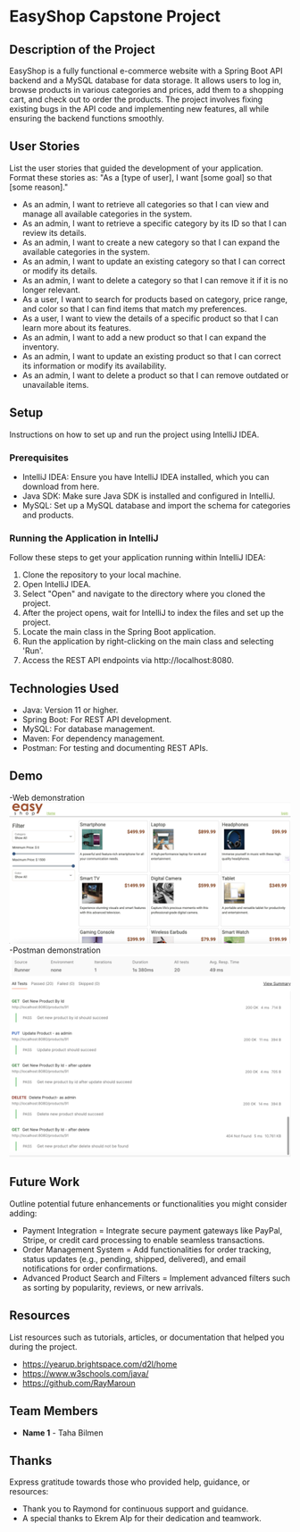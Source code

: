 # EasyShop Capstone Project

## Description of the Project

EasyShop is a fully functional e-commerce website with a Spring Boot API backend and a MySQL database for data storage. 
It allows users to log in, browse products in various categories and prices, add them to a shopping cart, and check out to order the products. 
The project involves fixing existing bugs in the API code and implementing new features, all while ensuring the backend functions smoothly.


## User Stories

List the user stories that guided the development of your application. Format these stories as: "As a [type of user], I want [some goal] so that [some reason]."

- As an admin, I want to retrieve all categories so that I can view and manage all available categories in the system.
- As an admin, I want to retrieve a specific category by its ID so that I can review its details.
- As an admin, I want to create a new category so that I can expand the available categories in the system.
- As an admin, I want to update an existing category so that I can correct or modify its details.
- As an admin, I want to delete a category so that I can remove it if it is no longer relevant.
- As a user, I want to search for products based on category, price range, and color so that I can find items that match my preferences.
- As a user, I want to view the details of a specific product so that I can learn more about its features.
- As an admin, I want to add a new product so that I can expand the inventory.
- As an admin, I want to update an existing product so that I can correct its information or modify its availability.
- As an admin, I want to delete a product so that I can remove outdated or unavailable items.




## Setup

Instructions on how to set up and run the project using IntelliJ IDEA.

### Prerequisites

- IntelliJ IDEA: Ensure you have IntelliJ IDEA installed, which you can download from here.
- Java SDK: Make sure Java SDK is installed and configured in IntelliJ.
- MySQL: Set up a MySQL database and import the schema for categories and products.

### Running the Application in IntelliJ

Follow these steps to get your application running within IntelliJ IDEA:

1. Clone the repository to your local machine.
2. Open IntelliJ IDEA.
3. Select "Open" and navigate to the directory where you cloned the project.
4. After the project opens, wait for IntelliJ to index the files and set up the project.
5. Locate the main class in the Spring Boot application.
6. Run the application by right-clicking on the main class and selecting 'Run'.
7. Access the REST API endpoints via http://localhost:8080.

## Technologies Used

- Java: Version 11 or higher.
- Spring Boot: For REST API development.
- MySQL: For database management.
- Maven: For dependency management.
- Postman: For testing and documenting REST APIs.

## Demo

-Web demonstration ![EasyShopWeb.png](imgs/EasyShopWeb.png)
-Postman demonstration ![PostmanDemo.png](imgs/PostmanDemo.png)


## Future Work

Outline potential future enhancements or functionalities you might consider adding:

- Payment Integration = Integrate secure payment gateways like PayPal, Stripe, or credit card processing to enable seamless transactions.
- Order Management System = Add functionalities for order tracking, status updates (e.g., pending, shipped, delivered), and email notifications for order confirmations.
- Advanced Product Search and Filters = Implement advanced filters such as sorting by popularity, reviews, or new arrivals.

## Resources

List resources such as tutorials, articles, or documentation that helped you during the project.

- https://yearup.brightspace.com/d2l/home
- https://www.w3schools.com/java/
- https://github.com/RayMaroun

## Team Members

- **Name 1** - Taha Bilmen

## Thanks

Express gratitude towards those who provided help, guidance, or resources:

- Thank you to Raymond for continuous support and guidance.
- A special thanks to Ekrem Alp for their dedication and teamwork.